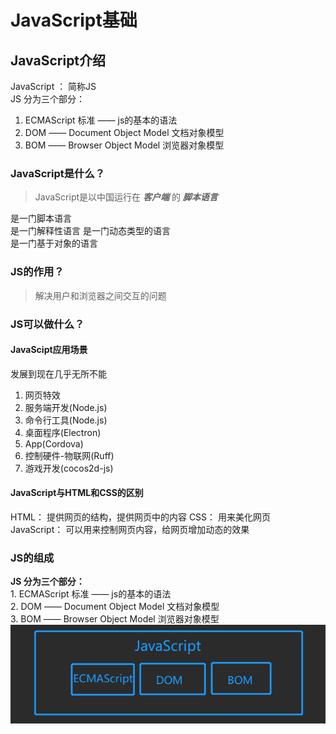 # JavaScript基础
## JavaScript介绍
JavaScript ： 简称JS   
JS 分为三个部分：   
1. ECMAScript 标准 —— js的基本的语法
2. DOM —— Document Object Model 文档对象模型
3. BOM —— Browser Object Model 浏览器对象模型
### JavaScript是什么？
> JavaScript是以中国运行在 ***客户端*** 的 ***脚本语言***

是一门脚本语言  
是一门解释性语言
是一门动态类型的语言  
是一门基于对象的语言  
### JS的作用？
> 解决用户和浏览器之间交互的问题
### JS可以做什么？
#### **JavaScipt应用场景**
发展到现在几乎无所不能   
1. 网页特效
2. 服务端开发(Node.js)
3. 命令行工具(Node.js)
4. 桌面程序(Electron)
5. App(Cordova)
6. 控制硬件-物联网(Ruff)
7. 游戏开发(cocos2d-js)
#### **JavaScript与HTML和CSS的区别**  
HTML： 提供网页的结构，提供网页中的内容
CSS： 用来美化网页
JavaScript： 可以用来控制网页内容，给网页增加动态的效果
### JS的组成
**JS 分为三个部分：**   
    1. ECMAScript 标准 —— js的基本的语法  
    2. DOM —— Document Object Model 文档对象模型  
    3. BOM —— Browser Object Model 浏览器对象模型  
![JS的组成](../image/JS.png)

 
   

  